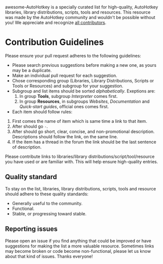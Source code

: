 awesome-AutoHotkey is a specially curated list for high-quality, AutoHotkey libraries, library distributions, scripts, tools and resources.
This resource was made by the AutoHotkey community and wouldn't be possible without you! We appreciate and recognize [all contributors](https://github.com/ahkscript/awesome-AutoHotkey/graphs/contributors).

# Contribution Guidelines
Please ensure your pull request adheres to the following guidelines:
- Please search previous suggestions before making a new one, as yours may be a duplicate.
- Make an individual pull request for each suggestion.
- Chose corresponding group (Libraries, Library Distributions, Scripts or Tools or Resources) and subgroup for your suggestion.
- Subgroup and list items should be sorted *alphabetically*. Exeptions are:
  1. In group **Tools**, subgroup *Interpreter* comes first.
  3. In group **Resources**, in subgroups *Websites*, *Documentation* and *Quick-start guides*, official ones comes first. 
- Each item should follow rules:
 1. First comes the name of item which is same time a link to that item. 
 2. After should go `-`. 
 3. After should go short, clear, concise, and non-promotional description. Descriptions should follow the link, on the same line.
 4. If the item has a thread in the forum the link should be the last sentence of description.

Please contribute links to libraries/library distributions/script/tool/resource you have used or are familiar with. This will help ensure high-quality entries.


## Quality standard
To stay on the list, libraries, library distributions, scripts, tools and resource should adhere to these quality standards:
- Generally useful to the community.
- Functional.
- Stable, or progressing toward stable.


## Reporting issues
Please open an issue if you find anything that could be improved or have suggestions for making the list a more valuable resource. Sometimes links may become broken or code become non-functional, please let us know about that kind of issues. Thanks everyone!
